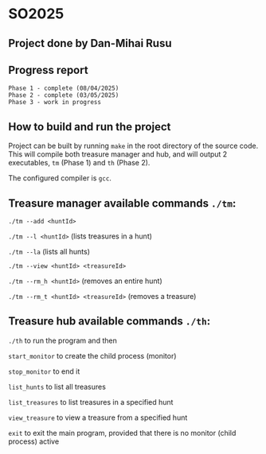# SO2025

## Project done by Dan-Mihai Rusu

## Progress report

    Phase 1 - complete (08/04/2025)
    Phase 2 - complete (03/05/2025)
    Phase 3 - work in progress

## How to build and run the project

Project can be built by running `make` in the root directory of the source code. This will compile both treasure manager and hub, and
will output 2 executables, `tm` (Phase 1) and `th` (Phase 2).

The configured compiler is `gcc`.

## Treasure manager available commands `./tm`:

`./tm --add <huntId>`

`./tm --l <huntId>`                     (lists treasures in a hunt)

`./tm --la`                             (lists all hunts)

`./tm --view <huntId> <treasureId>`

`./tm --rm_h <huntId>`                  (removes an entire hunt)

`./tm --rm_t <huntId> <treasureId>`     (removes a treasure)

## Treasure hub available commands `./th`:

`./th` to run the program and then

`start_monitor`         to create the child process (monitor)

`stop_monitor`          to end it

`list_hunts`            to list all treasures

`list_treasures`        to list treasures in a specified hunt

`view_treasure`         to view a treasure from a specified hunt

`exit`                  to exit the main program, provided that there is no monitor (child process) active
